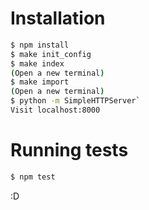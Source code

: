 # Installation
```sh
$ npm install
$ make init_config
$ make index
(Open a new terminal)
$ make import
(Open a new terminal)
$ python -m SimpleHTTPServer`
Visit localhost:8000
```

# Running tests
```sh
$ npm test
```

:D
